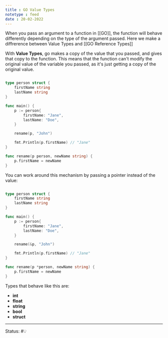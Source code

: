 ```yaml
---
title : GO Value Types
notetype : feed
date : 20-02-2022
---
```


When you pass an argument to a function in [[GO]], the function will behave differently depending on the type of the argument passed. Here we make a diffrerence between Value Types and [[GO Reference Types]]

With **Value Types**, go makes a copy of the value that you passed, and gives that copy to the function. This means that the function can't modify the original value of the variable you passed, as it's just getting a copy of the original value.

```go

type person struct {
	firstName string
	lastName string
}

func main() {
	p := person{
		firstName: "Jane",
		lastName: "Doe",
	}

	rename(p, "John")

	fmt.Println(p.firstName) // "Jane"
}

func rename(p person, newName string) {
	p.firstName = newName
}

```

You can work around this mechanism by passing a pointer instead of the value:

```go

type person struct {
	firstName string
	lastName string
}

func main() {
	p := person{
		firstName: "Jane",
		lastName: "Doe",
	}

	rename(&p, "John")

	fmt.Println(p.firstName) // "Jane"
}

func rename(p *person, newName string) {
	p.firstName = newName
}

```

Types that behave like this are:
- **int**
- **float**
- **string**
- **bool**
- **struct**


-----

Status: #💡 

